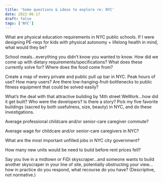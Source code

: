 ```yaml
---
title: 'Some questions & ideas to explore re: NYC'
date: 2022-06-17
draft: false
tags: ['NYC']
---
```


What are physical education requirements in NYC public schools. If I were designing PE-reqs for kids with physical autonomy + lifelong health in mind, what would they be?

School meals…everything you didn’t know you wanted to know. How did we come up with dietary requirements/specifications? What does these currently solve for? Where does the food come from?

Create a map of every private and public pull up bar in NYC. Peak hours of use? How many users? Are there low-hanging-fruit-bottlenecks to public fitness equipment that could be solved easily?

What’s the deal with that attractive building by 14th street WeWork…how did it get built? Who were the developers? Is there a story? Pick my five favorite buildings (sacred by both usefulness, size, beauty) in NYC, and do these investigations.

Average professional childcare and/or senior-care caregiver commute?

Average wage for childcare and/or senior-care caregivers in NYC?

What are the most important unfilled jobs in NYC city government?

How many new units would be need to build before rent prices fell?

Say you live in a midtown or FiDi skyscraper…and someone wants to build another skyscraper in your line of site, potentially obstructing your view…how in practice do you respond, what recourse do you have? (Descriptive, not normative.)
